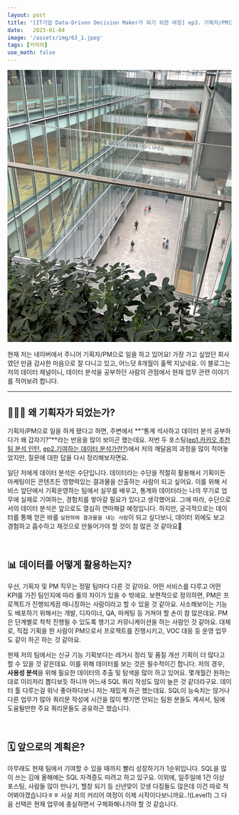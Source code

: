 ```yaml
---
layout: post
title: "[IT기업 Data-Driven Decision Maker가 되기 위한 여정] ep3. 기획자/PM으로의 시작"
date:   2023-01-04
image: '/assets/img/63_1.jpeg'
tags: [커리어]
use_math: false
---
```

<img src="/assets/img/63_1.jpeg" width="800px">

현재 저는 네이버에서 주니어 기획자/PM으로 일을 하고 있어요! 가장 가고 싶었던 회사였던 만큼 감사한 마음으로 잘 다니고 있고, 어느덧 8개월이 훌쩍 지났네요. 이 블로그는 저의 데이터 채널이니, 데이터 분석을 공부하던 사람의 관점에서 현재 업무 관련 이야기를 적어보려 합니다.
<br>

---

## 👩🏻‍💻 왜 기획자가 되었는가?

기획자/PM으로 일을 하게 됐다고 하면, 주변에서 **“통계 석사하고 데이터 분석 공부하다가 왜 갑자기?”**라는 반응을 많이 보이곤 했는데요. 저번 두 포스팅([ep1.카카오 추천팀 분석 인턴](https://soohee410.github.io/daily6), [ep2.기여하는 데이터 분석가란?](https://soohee410.github.io/daily7))에서 저의 깨달음의 과정을 많이 적어놓았지만, 질문에 대한 답을 다시 정리해보자면요.

일단 저에게 데이터 분석은 수단입니다. 데이터라는 수단을 적절히 활용해서 기획이든 마케팅이든 콘텐츠든 영향력있는 결과물을 산출하는 사람이 되고 싶어요. 이를 위해 서비스 앞단에서 기획운영하는 팀에서 실무를 배우고, 통계와 데이터라는 나의 무기로 업무에 실제로 기여하는, 경험치를 쌓아갈 필요가 있다고 생각했어요. 그에 따라, 수단으로서의 데이터 분석은 앞으로도 열심히 연마해갈 예정입니다. 하지만, 궁극적으로는 데이터를 통해 얻은 바를 ``실현하여 결과물을 내는 사람``이 되고 싶다보니, 데이터 외에도 보고 경험하고 흡수하고 제것으로 만들어가야 할 것이 참 많은 것 같아요🤪

<br>

## 📊 데이터를 어떻게 활용하는지?

우선, 기획자 및 PM 직무는 정말 팀마다 다른 것 같아요. 어떤 서비스를 다루고 어떤 KPI를 가진 팀인지에 따라 롤의 차이가 있을 수 밖에요. 보편적으로 정의하면, PM은 프로젝트가 진행되게끔 매니징하는 사람이라고 할 수 있을 것 같아요. 사소해보이는 기능도 배포하기 위해서는 개발, 디자이너, QA, 마케팅 등 거쳐야 할 손이 참 많은데요. PM은 단계별로 착착 진행될 수 있도록 챙기고 커뮤니케이션을 하는 사람인 것 같아요. 대체로, 직접 기획을 한 사람이 PM으로서 프로젝트를 진행시키고, VOC 대응 등 운영 업무도 같이 하곤 하는 것 같아요.

현재 저의 팀에서는 신규 기능 기획보다는 레거시 정리 및 품질 개선 기획이 더 많다고 할 수 있을 것 같은데요. 이를 위해 데이터를 보는 것은 필수적이긴 합니다. 저의 경우, **사용성 분석**을 위해 필요한 데이터의 추출 및 탐색을 많이 하고 있어요. 몇개월간 원하는대로 이리저리 뽑다보듯 하니까 어느새 SQL 쿼리 작성도 많이 늘은 것 같더라구요. 데이터 툴 다루는걸 워낙 좋아하다보니 저는 재밌게 하곤 했는데요. SQL이 능숙치는 않거나 다른 업무가 많아 쿼리문 작성에 시간을 많이 뺏기면 안되는 팀원 분들도 계셔서, 팀에 도움될만한 주요 쿼리문들도 공유하곤 했습니다.

<br>

## 🗓 앞으로의 계획은?

아무래도 현재 팀에서 기여할 수 있을 때까지 빨리 성장하기가 1순위입니다. SQL을 많이 쓰는 김에 올해에는 SQL 자격증도 따려고 하고 있구요. 이외에, 일주일에 1건 이상 포스팅, 사람들 많이 만나기, 헬창 되기 등 신년맞이 갓생 다짐들도 많은데 이건 따로 적어봐야겠습니다ㅎㅎ 사실 저의 커리어 여정이 이제 시작이다보니까요..!(Level1) 그 다음 선택은 현재 업무에 충실하면서 구체화해나가야 할 것 같습니다.

<br>
